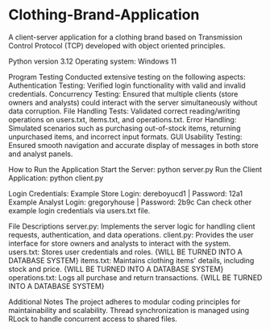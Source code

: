 # Clothing-Brand-Application
A client-server application for a clothing brand based on Transmission Control Protocol (TCP) developed with object oriented principles.

Python version 3.12
Operating system: Windows 11

Program Testing
Conducted extensive testing on the following aspects:
Authentication Testing: Verified login functionality with valid and invalid credentials.
Concurrency Testing: Ensured that multiple clients (store owners and analysts) could interact with the server simultaneously without data corruption.
File Handling Tests: Validated correct reading/writing operations on users.txt, items.txt, and operations.txt.
Error Handling: Simulated scenarios such as purchasing out-of-stock items, returning unpurchased items, and incorrect input formats.
GUI Usability Testing: Ensured smooth navigation and accurate display of messages in both store and analyst panels.

How to Run the Application
Start the Server:
python server.py
Run the Client Application:
python client.py

Login Credentials:
Example Store Login: dereboyucd1 | Password: 12a1
Example Analyst Login: gregoryhouse | Password: 2b9c
Can check other example login credentials via users.txt file.

File Descriptions
server.py: Implements the server logic for handling client requests, authentication, and data operations.
client.py: Provides the user interface for store owners and analysts to interact with the system.
users.txt: Stores user credentials and roles. {WILL BE TURNED INTO A DATABASE SYSTEM}
items.txt: Maintains clothing items' details, including stock and price. {WILL BE TURNED INTO A DATABASE SYSTEM}
operations.txt: Logs all purchase and return transactions. {WILL BE TURNED INTO A DATABASE SYSTEM}

Additional Notes
The project adheres to modular coding principles for maintainability and scalability.
Thread synchronization is managed using RLock to handle concurrent access to shared files.

